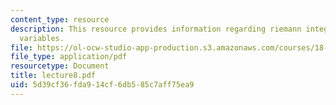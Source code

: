 ```yaml
---
content_type: resource
description: This resource provides information regarding riemann integral of several
  variables.
file: https://ol-ocw-studio-app-production.s3.amazonaws.com/courses/18-101-analysis-ii-fall-2005/5d39cf36fda914cf6db585c7aff75ea9_lecture8.pdf
file_type: application/pdf
resourcetype: Document
title: lecture8.pdf
uid: 5d39cf36-fda9-14cf-6db5-85c7aff75ea9
---
```

